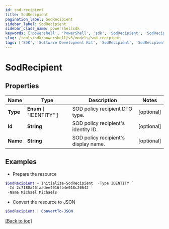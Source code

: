 ```yaml
---
id: sod-recipient
title: SodRecipient
pagination_label: SodRecipient
sidebar_label: SodRecipient
sidebar_class_name: powershellsdk
keywords: ['powershell', 'PowerShell', 'sdk', 'SodRecipient', 'SodRecipient']
slug: /tools/sdk/powershell/v3/models/sod-recipient
tags: ['SDK', 'Software Development Kit', 'SodRecipient', 'SodRecipient']
---
```


# SodRecipient

## Properties

| Name | Type | Description | Notes |
| --- | --- | --- | --- |
| **Type** | **Enum** [ "IDENTITY" ] | SOD policy recipient DTO type. | [optional] |
| **Id** | **String** | SOD policy recipient's identity ID. | [optional] |
| **Name** | **String** | SOD policy recipient's display name. | [optional] |

## Examples

- Prepare the resource

```powershell
$SodRecipient = Initialize-SodRecipient  -Type IDENTITY `
 -Id 2c7180a46faadee4016fb4e018c20642 `
 -Name Michael Michaels
```

- Convert the resource to JSON

```powershell
$SodRecipient | ConvertTo-JSON
```

[[Back to top]](#)
